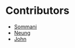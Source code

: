 # Contributors
- [Sommani](sommani@github.com)
- [Neung](neung@github.com)
- [John](john@github.com)